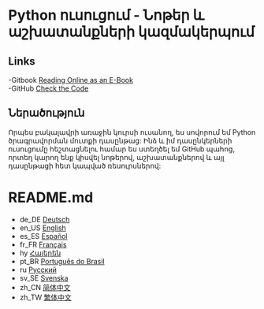 # Python ուսուցում - Նոթեր և աշխատանքների կազմակերպում
## Links
-Gitbook [Reading Online as an E-Book](https://mc-shengxia.gitbook.io/python-learning-notes/)  
-GitHub [Check the Code](https://github.com/panda-lsy/Python-Learning-Notes-Homework)

## Ներածություն  
Որպես բակալավրի առաջին կուրսի ուսանող, ես սովորում եմ Python ծրագրավորման մուտքի դասընթաց: Ինձ և իմ դասընկերների ուսուցումը հեշտացնելու համար ես ստեղծել եմ GitHub պահոց, որտեղ կարող ենք կիսվել նոթերով, աշխատանքներով և այլ դասընթացի հետ կապված ռեսուրսներով:
# README.md
- de_DE [Deutsch](README.de_DE.md)
- en_US [English](README.en_US.md)
- es_ES [Español](README.es_ES.md)
- fr_FR [Français](README.fr_FR.md)
- hy [Հայերեն](README.hy.md)
- pt_BR [Português do Brasil](README.pt_BR.md)
- ru [Русский](README.ru.md)
- sv_SE [Svenska](README.sv_SE.md)
- zh_CN [简体中文](README.md)
- zh_TW [繁体中文](README.zh_TW.md)